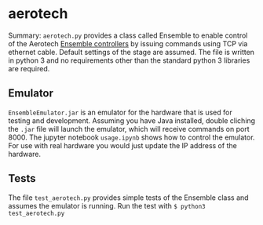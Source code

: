 # aerotech
Summary: `aerotech.py` provides a class called Ensemble to enable control of the Aerotech [Ensemble controllers](https://www.aerotech.com/product-catalog/drives-and-drive-racks/ensemble-lab.aspx) by issuing commands using TCP via ethernet cable. Default settings of the stage are assumed. The file is written in python 3 and no requirements other than the standard python 3 libraries are required.

## Emulator
`EnsembleEmulator.jar` is an emulator for the hardware that is used for testing and development. Assuming you have Java installed, double cliching the `.jar` file will launch the emulator, which will receive commands on port 8000. The jupyter notebook `usage.ipynb` shows how to control the emulator. For use with real hardware you would just update the IP address of the hardware.

## Tests
The file `test_aerotech.py` provides simple tests of the Ensemble class and assumes the emulator is running. Run the test with `$ python3 test_aerotech.py`
